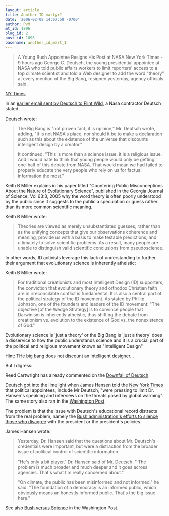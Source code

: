 ```yaml
---
layout: article
title: Another ID martyr?
date: '2006-02-08 14:07:50 -0700'
author: PvM
mt_id: 1896
blog_id: 2
post_id: 1896
basename: another_id_mart_1
---
```

> A Young Bush Appointee Resigns His Post at NASA New York Times - 9 hours ago George C. Deutsch, the young presidential appointee at NASA who told  public affairs workers to limit reporters' access to a top climate  scientist and told a Web designer to add the word "theory" at every mention  of the Big Bang, resigned yesterday, agency officials said.

[NY Times](http://www.nytimes.com/2006/02/08/politics/08nasa.html?_r=1&amp;oref=slogin)

In an [earlier email sent by Deutsch to Flint Wild](http://leiterreports.typepad.com/blog/2006/02/bush_gang_appoi.html), a Nasa contractor Deutsch stated:

Deutsch wrote:

> The Big Bang is "not proven fact; it is opinion," Mr. Deutsch wrote, adding, "It is not NASA's place, nor should it be to make a declaration such as this about the existence of the universe that discounts intelligent design by a creator."
> 
> It continued: "This is more than a science issue, it is a religious issue. And I would hate to think that young people would only be getting one-half of this debate from NASA. That would mean we had failed to properly educate the very people who rely on us for factual information the most."

Keith B Miller explains in his paper titled "Countering Public Misconceptions About the Nature of Evolutionary Science", published in the Georgia Journal of Science, Vol 63:3, 2005 why the word theory is often poorly understood by the public since it suggests to the public a speculation or guess rather than its more common scientific meaning.

Keith B Miller wrote:

> Theories are viewed as merely unsubstantiated guesses, rather than as the unifying concepts that give our observations coherence and meaning, provide us with a basis to make testable predictions, and ultimately to solve scientific problems. As a result, many people are unable to distinguish valid scientific conclusions from pseudoscience.

In other words, ID activists leverage this lack of understanding to further their argument that evolutionary science is inherently atheistic:

Keith B Miller wrote:

> For traditional creationists and most Intelligent Design (ID) supporters, the conviction that evolutionary theory and orthodox Christian faith are in irreconcilable conflict is fundamental. It is also a central part of the political strategy of the ID movement. As stated by Phillip Johnson, one of the founders and leaders of the ID movement: "The objective \[of the Wedge Strategy\] is to convince people that Darwinism is inherently atheistic, thus shifting the debate from creationism vs. evolution to the existence of God vs. the nonexistence of God."

Evolutionary science is 'just a theory' or the Big Bang is 'just a theory' does a disservice to how the public understands science and it is a crucial part of the political and religious movement known as "Intelligent Design"

Hint: THe big bang does not discount an intelligent designer...

But I digress: 

Reed Cartwright has already commented on the [Downfall of Deutsch](/archives/2006/02/dont-let-the-ha-1.html)

Deutsch got into the limelight when James Hansen told the [New York Times](http://blogs.orlandosentinel.com/news_space_thewritestuff/2006/01/turning_up_the_.html) that political appointees, include Mr Deutsch, "were pressing to limit Dr. Hansen's speaking and interviews on the threats posed by global warming". The same story also ran in the [Washington Post](http://www.washingtonpost.com/wp-dyn/content/article/2006/01/28/AR2006012801021.html)

The problem is that the issue with Deutsch's educational record distracts from the real problem, namely the [Bush administration's efforts to silence those who disagree](http://www.nytimes.com/2006/02/04/science/04climate.html?pagewanted=1&amp;_r=2&amp;adxnnl=1&amp;adxnnlx=1139202453-aRfvnecFejetQDaeyLxFUQ) with the president or the president's policies.

James Hansen wrote:

> Yesterday, Dr. Hansen said that the questions about Mr. Deutsch's credentials were important, but were a distraction from the broader issue of political control of scientific information.
> 
> "He's only a bit player," Dr. Hansen said of Mr. Deutsch. " The problem is much broader and much deeper and it goes across agencies. That's what I'm really concerned about."
> 
> "On climate, the public has been misinformed and not informed," he said. "The foundation of a democracy is an informed public, which obviously means an honestly informed public. That's the big issue here."

See also [Bush versus Science](http://www.washingtonpost.com/wp-dyn/content/blog/2006/02/06/BL2006020600817_pf.html) in the Washington Post.
